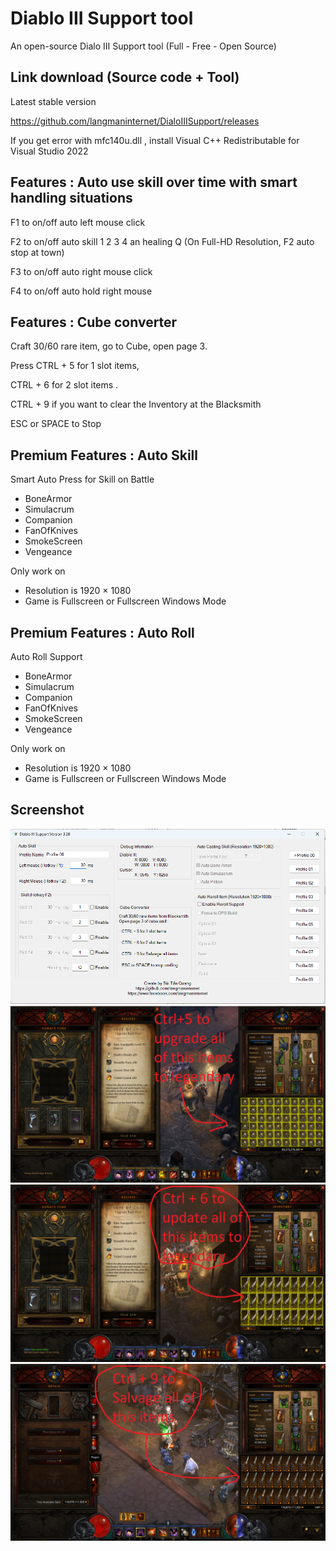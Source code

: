 # Diablo III Support tool
An open-source Dialo III Support tool (Full - Free - Open Source)

Link download (Source code + Tool)
------------
Latest stable version

https://github.com/langmaninternet/DialoIIISupport/releases


If you get error with mfc140u.dll , install Visual C++ Redistributable for Visual Studio 2022





Features : Auto use skill over time with smart handling situations
------------

F1 to on/off auto left mouse click

F2 to on/off auto skill 1 2 3 4 an healing Q (On Full-HD Resolution, F2 auto stop at town)

F3 to on/off auto right mouse click

F4 to on/off auto hold right mouse 



Features : Cube converter
------------

Craft 30/60 rare item, go to Cube, open page 3. 

Press CTRL + 5 for 1 slot items,  

CTRL + 6 for 2 slot items .

CTRL + 9 if you want to clear the Inventory at the Blacksmith

ESC or SPACE to Stop 


Premium Features : Auto Skill
------------
Smart Auto Press for Skill on Battle
+ BoneArmor
+ Simulacrum
+ Companion
+ FanOfKnives
+ SmokeScreen
+ Vengeance

Only work on
+ Resolution is 1920 × 1080 
+ Game is Fullscreen or Fullscreen Windows Mode


Premium Features : Auto Roll
------------
Auto Roll Support
+ BoneArmor
+ Simulacrum
+ Companion
+ FanOfKnives
+ SmokeScreen
+ Vengeance

Only work on
+ Resolution is 1920 × 1080 
+ Game is Fullscreen or Fullscreen Windows Mode


Screenshot
------------
![](FinalRelease/Screen07.png)
![](FinalRelease/Cube02.png)
![](FinalRelease/Cube03.png)
![](FinalRelease/Cube04.png)


